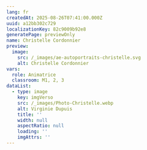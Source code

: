 ```yaml
---
lang: fr
createdAt: 2025-08-26T07:41:00.000Z
uuid: a12bb302c729
localizationKey: 82c9009b92e8
generatePage: previewOnly
name: Christelle Cordonnier
preview:
  image:
    src: /_images/ae-autoportraits-christelle.svg
    alt: Christelle Cordonnier
vars:
  role: Animatrice
  classroom: M1, 2, 3
dataList:
  - type: image
    key: imgVerso
    src: /_images/Photo-Christelle.webp
    alt: Virginie Dupuis
    title: ''
    width: null
    aspectRatio: null
    loading: ''
    imgAttrs: ''
---
```


